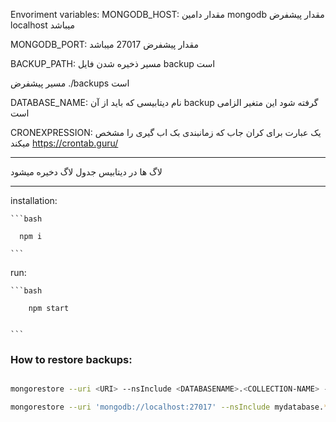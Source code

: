 Envoriment variables:
MONGODB_HOST:
 مقدار دامین mongodb
 مقدار پیشفرض localhost میباشد

MONGODB_PORT:
 مقدار پیشفرض 27017 میباشد

BACKUP_PATH:
 مسیر ذخیره شدن فایل backup است

 مسیر پیشفرض ./backups است

DATABASE_NAME:
 نام دیتابیسی که باید از آن backup گرفته شود
 این متغیر الزامی است

CRONEXPRESSION: 
 یک عبارت برای کران جاب که زمانبندی بک اب گیری را مشخص میکند
 https://crontab.guru/


-----------------------------------------------------

لاگ ها در دیتابیس جدول لاگ دخیره میشود

------------------------------------------------------


installation:
    
    ```bash

      npm i

    ```

run: 

    ```bash

        npm start


    ```

### How to restore backups: 

```bash

mongorestore --uri <URI> --nsInclude <DATABASENAME>.<COLLECTION-NAME> --drop --gzip --archive=<PATH-TO-BACKUP>

mongorestore --uri 'mongodb://localhost:27017' --nsInclude mydatabase.* --drop --gzip --archive='./backups/2022-07-25.archive'

```